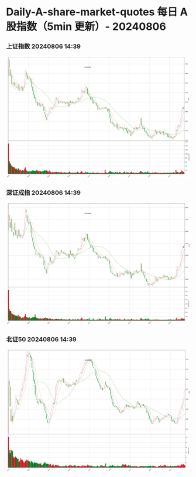 
# Daily-A-share-market-quotes 每日 A 股指数（5min 更新）- 20240806

### 上证指数 20240806 14:39
![](./fig/2024/8/20240806-sh000001.png)

### 深证成指 20240806 14:39
![](./fig/2024/8/20240806-sz399001.png)

### 北证50 20240806 14:39
![](./fig/2024/8/20240806-bj899050.png)
